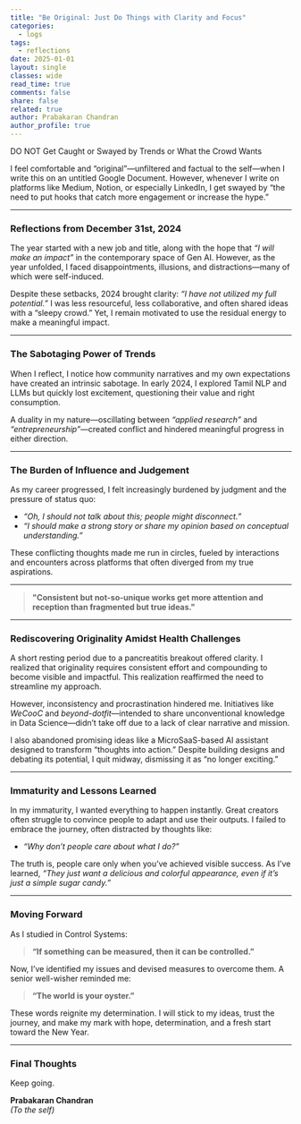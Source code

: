 ```yaml
---
title: "Be Original: Just Do Things with Clarity and Focus"
categories:
  - logs
tags:
  - reflections
date: 2025-01-01
layout: single
classes: wide
read_time: true
comments: false
share: false
related: true
author: Prabakaran Chandran
author_profile: true
---
```


DO NOT Get Caught or Swayed by Trends or What the Crowd Wants

I feel comfortable and “original”—unfiltered and factual to the self—when I write this on an untitled Google Document. However, whenever I write on platforms like Medium, Notion, or especially LinkedIn, I get swayed by “the need to put hooks that catch more engagement or increase the hype.”

---

### Reflections from December 31st, 2024

The year started with a new job and title, along with the hope that *“I will make an impact”* in the contemporary space of Gen AI. However, as the year unfolded, I faced disappointments, illusions, and distractions—many of which were self-induced.  

Despite these setbacks, 2024 brought clarity: *“I have not utilized my full potential.”* I was less resourceful, less collaborative, and often shared ideas with a “sleepy crowd.” Yet, I remain motivated to use the residual energy to make a meaningful impact.

---

### The Sabotaging Power of Trends

When I reflect, I notice how community narratives and my own expectations have created an intrinsic sabotage. In early 2024, I explored Tamil NLP and LLMs but quickly lost excitement, questioning their value and right consumption.  

A duality in my nature—oscillating between *“applied research”* and *“entrepreneurship”*—created conflict and hindered meaningful progress in either direction.

---

### The Burden of Influence and Judgement

As my career progressed, I felt increasingly burdened by judgment and the pressure of status quo:  
- *“Oh, I should not talk about this; people might disconnect.”*  
- *“I should make a strong story or share my opinion based on conceptual understanding.”*

These conflicting thoughts made me run in circles, fueled by interactions and encounters across platforms that often diverged from my true aspirations.  

---

> **"Consistent but not-so-unique works get more attention and reception than fragmented but true ideas."**

---

### Rediscovering Originality Amidst Health Challenges

A short resting period due to a pancreatitis breakout offered clarity. I realized that originality requires consistent effort and compounding to become visible and impactful. This realization reaffirmed the need to streamline my approach.

However, inconsistency and procrastination hindered me. Initiatives like *WeCooC* and *beyond-dotfit*—intended to share unconventional knowledge in Data Science—didn’t take off due to a lack of clear narrative and mission.  

I also abandoned promising ideas like a MicroSaaS-based AI assistant designed to transform “thoughts into action.” Despite building designs and debating its potential, I quit midway, dismissing it as “no longer exciting.”  

---

### Immaturity and Lessons Learned

In my immaturity, I wanted everything to happen instantly. Great creators often struggle to convince people to adapt and use their outputs. I failed to embrace the journey, often distracted by thoughts like:  
- *“Why don’t people care about what I do?”*  

The truth is, people care only when you’ve achieved visible success. As I’ve learned, *“They just want a delicious and colorful appearance, even if it’s just a simple sugar candy.”*

---

### Moving Forward

As I studied in Control Systems:  
> **“If something can be measured, then it can be controlled.”**

Now, I’ve identified my issues and devised measures to overcome them. A senior well-wisher reminded me:  
> **“The world is your oyster.”**

These words reignite my determination. I will stick to my ideas, trust the journey, and make my mark with hope, determination, and a fresh start toward the New Year.

---

### Final Thoughts

Keep going.  

**Prabakaran Chandran**  
*(To the self)*  
